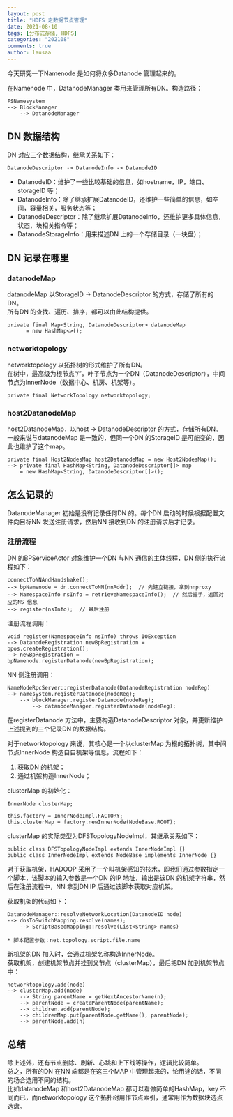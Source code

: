 ```yaml
---
layout: post
title: "HDFS 之数据节点管理"
date: 2021-08-10
tags: [分布式存储, HDFS]
categories: "202108"
comments: true
author: lausaa
---
```


今天研究一下Namenode 是如何将众多Datanode 管理起来的。

在Namenode 中，DatanodeManager 类用来管理所有DN。构造路径：  
```
FSNamesystem
--> BlockManager
    --> DatanodeManager 
```

## DN 数据结构
DN 对应三个数据结构，继承关系如下：
```
DatanodeDescriptor -> DatanodeInfo -> DatanodeID
```
* DatanodeID：维护了一些比较基础的信息，如hostname，IP，端口、storageID 等；
* DatanodeInfo：除了继承扩展DatanodeID，还维护一些简单的信息，如空间，容量相关，服务状态等；
* DatanodeDescriptor：除了继承扩展DatanodeInfo，还维护更多具体信息，状态，块相关指令等；
* DatanodeStorageInfo：用来描述DN 上的一个存储目录（一块盘）；

## DN 记录在哪里
### datanodeMap
datanodeMap 以StorageID -> DatanodeDescriptor 的方式，存储了所有的DN。  
所有DN 的查找、遍历、排序，都可以由此结构提供。
```
private final Map<String, DatanodeDescriptor> datanodeMap
      = new HashMap<>();
```

### networktopology
networktopology 以拓扑树的形式维护了所有DN。  
在树中，最高级为根节点“/”，叶子节点为一个DN（DatanodeDescriptor），中间节点为InnerNode（数据中心、机房、机架等）。
```
private final NetworkTopology networktopology;
```

### host2DatanodeMap
host2DatanodeMap，以host -> DatanodeDescriptor 的方式，存储所有DN。  
一般来说与datanodeMap 是一致的，但同一个DN 的StorageID 是可能变的，因此也维护了这个map。
```
private final Host2NodesMap host2DatanodeMap = new Host2NodesMap();
--> private final HashMap<String, DatanodeDescriptor[]> map
    = new HashMap<String, DatanodeDescriptor[]>();
```

## 怎么记录的
DatanodeManager 初始是没有记录任何DN 的。每个DN 启动的时候根据配置文件向目标NN 发送注册请求，然后NN 接收到DN 的注册请求后才记录。

### 注册流程
DN 的BPServiceActor 对象维护一个DN 与NN 通信的主体线程，DN 侧的执行流程如下：
```
connectToNNAndHandshake();
--> bpNamenode = dn.connectToNN(nnAddr);  // 先建立链接，拿到nnproxy
--> NamespaceInfo nsInfo = retrieveNamespaceInfo();  // 然后握手，返回对应的NS 信息
--> register(nsInfo);  // 最后注册
```
注册流程调用：
```
void register(NamespaceInfo nsInfo) throws IOException
--> DatanodeRegistration newBpRegistration = bpos.createRegistration();
--> newBpRegistration = bpNamenode.registerDatanode(newBpRegistration);
```
NN 侧注册调用：
```
NameNodeRpcServer::registerDatanode(DatanodeRegistration nodeReg)
--> namesystem.registerDatanode(nodeReg);
    --> blockManager.registerDatanode(nodeReg);
        --> datanodeManager.registerDatanode(nodeReg);
```
在registerDatanode 方法中，主要构造DatanodeDescriptor 对象，并更新维护上述提到的三个记录DN 的数据结构。

对于networktopology 来说，其核心是一个以clusterMap 为根的拓扑树，其中间节点InnerNode 构造自自机架等信息，流程如下：
1. 获取DN 的机架；
2. 通过机架构造InnerNode；

clusterMap 的初始化：
```
InnerNode clusterMap;

this.factory = InnerNodeImpl.FACTORY;
this.clusterMap = factory.newInnerNode(NodeBase.ROOT);
```
clusterMap 的实际类型为DFSTopologyNodeImpl，其继承关系如下：
```
public class DFSTopologyNodeImpl extends InnerNodeImpl {}
public class InnerNodeImpl extends NodeBase implements InnerNode {}
```
对于获取机架，HADOOP 采用了一个叫机架感知的技术，即我们通过参数指定一个脚本，该脚本的输入参数是一个DN 的IP 地址，输出是该DN 的机架字符串，然后在注册流程中，NN 拿到DN IP 后通过该脚本获取对应机架。

获取机架的代码如下：
```
DatanodeManager::resolveNetworkLocation(DatanodeID node)
--> dnsToSwitchMapping.resolve(names);
    --> ScriptBasedMapping::resolve(List<String> names)

* 脚本配置参数：net.topology.script.file.name
```
新机架的DN 加入时，会通过机架名称构造InnerNode。  
获取机架，创建机架节点并挂到父节点（clusterMap），最后把DN 加到机架节点中：
```
networktopology.add(node)
--> clusterMap.add(node)
    --> String parentName = getNextAncestorName(n);
    --> parentNode = createParentNode(parentName);
    --> children.add(parentNode);
    --> childrenMap.put(parentNode.getName(), parentNode);
    --> parentNode.add(n)
```
## 总结
除上述外，还有节点删除、刷新、心跳和上下线等操作，逻辑比较简单。  
总之，所有的DN 在NN 端都是在这三个MAP 中管理起来的，论用途的话，不同的场合选用不同的结构。  
比如datanodeMap 和host2DatanodeMap 都可以看做简单的HashMap，key 不同而已，而networktopology 这个拓扑树用作节点索引，通常用作为数据块选点选盘。

